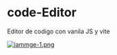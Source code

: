 # code-Editor
Editor de codigo con vanila JS y vite

[![iammge-1.png](https://i.postimg.cc/6q5WmwyN/iammge-1.png)](https://postimg.cc/TLFvKzVk)
